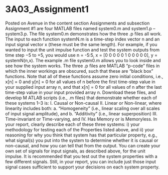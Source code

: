 # 3A03_Assignment1

Posted on Avenue in the content section Assignments and subsection Assignment #1 are four MATLAB
files named system0.m and system1.p – system3.p.
The file system0.m demonstrates how the three .p files all work. The input to each function
systemN.m is a time-step index vector n and an input signal vector x (these must be the same length).
For example, if you wanted to input the unit impulse function and test the system outputs from time step
−5 to +5, you would use n = -5:5, x = [0 0 0 0 0 1 0 0 0 0 0], y = systemN(n,x).
The example .m file system0.m allows you to look inside and see how the system works. The three .p files
are MATLAB “p-code” files in which the inner workings are obscured, such that these are “black box”
functions. Note that all of these functions assume zero initial conditions, i.e., x[n] = 0 and y[n] = 0 for all
values of n before the first time-step value in your supplied input array n, and that x[n] = 0 for all values
of n after the last time-step value in your input provided array n.
Download these files, and develop M ATLAB scripts (i.e., .m files) that demonstrate whether each of
these systems 1–3 is:
I. Causal or Non-causal
II. Linear or Non-linear, where linearity includes both:
a. “Homogeneity” (i.e., linear scaling over all scales of input signal amplitude), and
b. “Additivity” (i.e., linear superposition)
III. Time-invariant or Time-varying, and
IV. Has Memory or is Memoryless.
In your report, clearly describe each of these three systems: i) your methodology for testing each of the
Properties listed above, and ii) your reasoning for why you think that system has that particular property,
e.g., what signal(s) you put into the system to determine whether it is causal or non-causal, and how you
can tell that from the output. You can create your own set of signals for input signals, as described above,
for the unit impulse. It is recommended that you test out the system properties with a few different
signals. Still, in your report, you can include just those input signal cases sufficient to support your
decisions on each system property.
